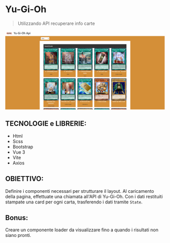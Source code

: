<!-- # Vue 3 + Vite

This template should help get you started developing with Vue 3 in Vite. The template uses Vue 3 `<script setup>` SFCs, check out the [script setup docs](https://v3.vuejs.org/api/sfc-script-setup.html#sfc-script-setup) to learn more.

## Recommended IDE Setup

- [VS Code](https://code.visualstudio.com/) + [Volar](https://marketplace.visualstudio.com/items?itemName=Vue.volar) (and disable Vetur) + [TypeScript Vue Plugin (Volar)](https://marketplace.visualstudio.com/items?itemName=Vue.vscode-typescript-vue-plugin). -->

# Yu-Gi-Oh

> Utilizzando API recuperare info carte

![Screenshot](./src/assets/my_screenshot.png)

## TECNOLOGIE e LIBRERIE:

- Html
- Scss
- Bootstrap
- Vue 3
- Vite
- Axios

## OBIETTIVO:

Definire i componenti necessari per strutturare il layout.
Al caricamento della pagina, effettuate una chiamata all'API di Yu-Gi-Oh.
Con i dati restituiti stampate una card per ogni carta, trasferendo i dati tramite `State`.

## Bonus:

Creare un componente loader da visualizzare fino a quando i risultati non siano pronti.
